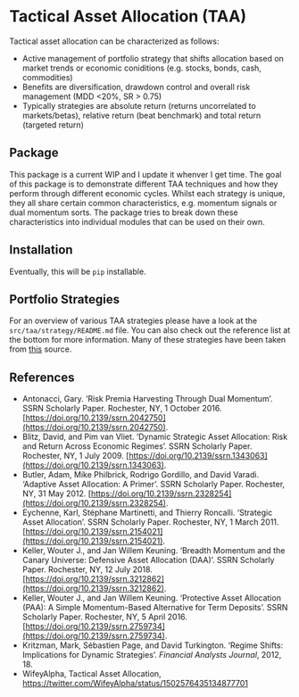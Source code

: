 # Tactical Asset Allocation (TAA)
Tactical asset allocation can be characterized as follows:
- Active management of portfolio strategy that shifts allocation based on market trends or economic coniditions (e.g. stocks, bonds, cash, commodities)
- Benefits are diversification, drawdown control and overall risk management (MDD <20%, SR > 0.75)
- Typically strategies are absolute return (returns uncorrelated to markets/betas), relative return (beat benchmark) and total return (targeted return)

## Package
This package is a current WIP and I update it whenver I get time. The goal of this package is to demonstrate different TAA techniques and how they perform through different economic cycles. Whilst each strategy is unique, they all share certain common characteristics, e.g. momentum signals or dual momentum sorts. The package tries to break down these characteristics into individual modules that can be used on their own.

## Installation
Eventually, this will be `pip` installable.


## Portfolio Strategies
For an overview of various TAA strategies please have a look at the `src/taa/strategy/README.md` file. You can also check out the reference list at the bottom for more information. Many of these strategies have been taken from [this](https://twitter.com/WifeyAlpha/status/1502576435134877701) source.

## References
- Antonacci, Gary. ‘Risk Premia Harvesting Through Dual Momentum’. SSRN Scholarly Paper. Rochester, NY, 1 October 2016. [https://doi.org/10.2139/ssrn.2042750](https://doi.org/10.2139/ssrn.2042750).
- Blitz, David, and Pim van Vliet. ‘Dynamic Strategic Asset Allocation: Risk and Return Across Economic Regimes’. SSRN Scholarly Paper. Rochester, NY, 1 July 2009. [https://doi.org/10.2139/ssrn.1343063](https://doi.org/10.2139/ssrn.1343063).
- Butler, Adam, Mike Philbrick, Rodrigo Gordillo, and David Varadi. ‘Adaptive Asset Allocation: A Primer’. SSRN Scholarly Paper. Rochester, NY, 31 May 2012. [https://doi.org/10.2139/ssrn.2328254](https://doi.org/10.2139/ssrn.2328254).
- Eychenne, Karl, Stéphane Martinetti, and Thierry Roncalli. ‘Strategic Asset Allocation’. SSRN Scholarly Paper. Rochester, NY, 1 March 2011. [https://doi.org/10.2139/ssrn.2154021](https://doi.org/10.2139/ssrn.2154021).
- Keller, Wouter J., and Jan Willem Keuning. ‘Breadth Momentum and the Canary Universe: Defensive Asset Allocation (DAA)’. SSRN Scholarly Paper. Rochester, NY, 12 July 2018. [https://doi.org/10.2139/ssrn.3212862](https://doi.org/10.2139/ssrn.3212862).
- Keller, Wouter J., and Jan Willem Keuning. ‘Protective Asset Allocation (PAA): A Simple Momentum-Based Alternative for Term Deposits’. SSRN Scholarly Paper. Rochester, NY, 5 April 2016. [https://doi.org/10.2139/ssrn.2759734](https://doi.org/10.2139/ssrn.2759734).
- Kritzman, Mark, Sébastien Page, and David Turkington. ‘Regime Shifts: Implications for Dynamic Strategies’. _Financial Analysts Journal_, 2012, 18.
- WifeyAlpha, Tactical Asset Allocation, https://twitter.com/WifeyAlpha/status/1502576435134877701
